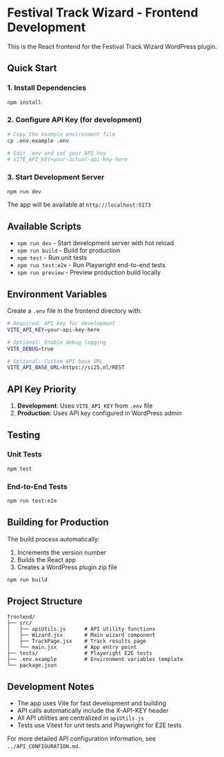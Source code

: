 # Festival Track Wizard - Frontend Development

This is the React frontend for the Festival Track Wizard WordPress plugin.

## Quick Start

### 1. Install Dependencies
```bash
npm install
```

### 2. Configure API Key (for development)
```bash
# Copy the example environment file
cp .env.example .env

# Edit .env and set your API key
# VITE_API_KEY=your-actual-api-key-here
```

### 3. Start Development Server
```bash
npm run dev
```

The app will be available at `http://localhost:5173`

## Available Scripts

- `npm run dev` - Start development server with hot reload
- `npm run build` - Build for production
- `npm test` - Run unit tests
- `npm run test:e2e` - Run Playwright end-to-end tests
- `npm run preview` - Preview production build locally

## Environment Variables

Create a `.env` file in the frontend directory with:

```bash
# Required: API key for development
VITE_API_KEY=your-api-key-here

# Optional: Enable debug logging
VITE_DEBUG=true

# Optional: Custom API base URL
VITE_API_BASE_URL=https://si25.nl/REST
```

## API Key Priority

1. **Development**: Uses `VITE_API_KEY` from `.env` file
2. **Production**: Uses API key configured in WordPress admin

## Testing

### Unit Tests
```bash
npm test
```

### End-to-End Tests
```bash
npm run test:e2e
```

## Building for Production

The build process automatically:
1. Increments the version number
2. Builds the React app
3. Creates a WordPress plugin zip file

```bash
npm run build
```

## Project Structure

```
frontend/
├── src/
│   ├── apiUtils.js      # API utility functions
│   ├── Wizard.jsx       # Main wizard component
│   ├── TrackPage.jsx    # Track results page
│   └── main.jsx         # App entry point
├── tests/               # Playwright E2E tests
├── .env.example         # Environment variables template
└── package.json
```

## Development Notes

- The app uses Vite for fast development and building
- API calls automatically include the X-API-KEY header
- All API utilities are centralized in `apiUtils.js`
- Tests use Vitest for unit tests and Playwright for E2E tests

For more detailed API configuration information, see `../API_CONFIGURATION.md`.
